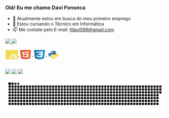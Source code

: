 ### Olá! Eu me chamo Davi Fonseca

- 🔭 Atualmente estou em busca do meu primeiro emprego
- 🌱 Estou cursando o Técnico em Informática
- 📫 Me contate pelo E-mail: fdavi088@gmail.com
<div>
  <a href="https://github.com/Davi1610">
  <img height=170em aling:"center" src="https://github-readme-stats.vercel.app/api?username=Davi1610&show_icons=true&theme=dark&include_all_commits=true&count_private=true"/>
  <img height=160em aling:"center" src="https://github-readme-stats.vercel.app/api/top-langs/?username=Davi1610&layout=compact&langs_count=7&theme=dark"/>
</div>
<div style="display: inline_block"><br>
  <img align="center" alt="Davi-Js" height="30" width="40" src="https://raw.githubusercontent.com/devicons/devicon/master/icons/javascript/javascript-plain.svg">
  <img align="center" alt="Davi-HTML" height="30" width="40" src="https://raw.githubusercontent.com/devicons/devicon/master/icons/html5/html5-original.svg">
  <img align="center" alt="Davi-CSS" height="30" width="40" src="https://raw.githubusercontent.com/devicons/devicon/master/icons/css3/css3-original.svg">
  <img align="center" alt="Davi-Python" height="30" width="40" src="https://raw.githubusercontent.com/devicons/devicon/master/icons/python/python-original.svg">
 
</div>
  
##
  
<div> 
 <a href="https://www.linkedin.com/in/davi-fonseca-890b541b3/" target="_blank"><img src=https://img.shields.io/badge/LinkedIn-0077B5?style=for-the-badge&logo=linkedin&logoColor=white
 target="_blank"></a>
  <a href="https://www.instagram.com/davi_fonsecaa_/?hl=pt-br" target="_blank"><img src="https://img.shields.io/badge/-Instagram-%23E4405F?style=for-the-badge&logo=instagram&logoColor=white" target="_blank"></a>
  <a href = "mailto:fdavi088@gmail.com"><img src="https://img.shields.io/badge/-Gmail-%23333?style=for-the-badge&logo=gmail&logoColor=white" target="_blank"></a>
  
  ![Snake animation](https://github.com/Davi1610/Davi1610/blob/output/github-contribution-grid-snake.svg)
</div>
